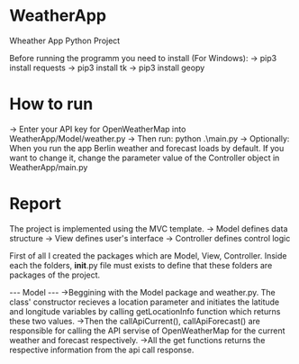 # WeatherApp
Wheather App Python Project 


Before running the programm you need to install (For Windows):
-> pip3 install requests
-> pip3 install tk
-> pip3 install geopy


# How to run 
    
-> Enter your API key for OpenWeatherMap into WeatherApp/Model/weather.py
-> Then run: python .\main.py
-> Optionally: When you run the app Berlin weather and forecast loads by default. 
   If you want to change it, change the parameter value of the Controller object in WeatherApp/main.py



#   Report   

The project is implemented using the MVC template.
-> Model defines data structure
-> View defines user's interface
-> Controller defines control logic

First of all I created the packages which are Model, View, Controller. Inside each the folders, __init__.py file must exists to define that these folders are packages of the project.

--- Model ---
->Beggining with the Model package and weather.py. The class' constructor recieves a location parameter and initiates the latitude and longitude variables by calling getLocationInfo function which returns these two values.
->Then the callApiCurrent(), callApiForecast() are responsible for calling the API servise of OpenWeatherMap for the current weather and forecast respectively.
->All the get functions returns the respective information from the api call response.



